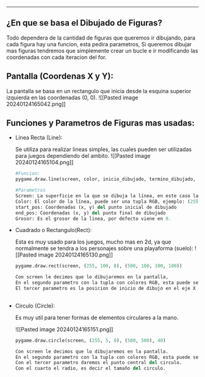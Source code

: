 
---
## **¿En que se basa el Dibujado de Figuras?**

Todo dependera de la cantidad de figuras que queremos ir dibujando, para cada figura hay una funcion, esta pedira parametros, Si queremos dibujar mas figuras tendremos que simplemente crear un bucle e ir modificando las coordenadas con cada iteracion del for.

## **Pantalla (Coordenas X y Y):**

La pantalla se basa en un rectangulo que inicia desde la esquina superior izquierda en las coordenadas (0, 0).
![[Pasted image 20240124165042.png]]
## **Funciones y Parametros de Figuras mas usadas:**

- Linea Recta (Line):
    
    Se utiliza para realizar lineas simples, las cuales pueden ser utilizadas para juegos dependiendo del ambito.
	    ![[Pasted image 20240124165104.png]]
 
    
    ```python
    #Funcion:
    pygame.draw.line(screen, color, inicio_dibujado, termino_dibujado, grosor)
    
    #Parametros
    Screen: La superficie en la que se dibuja la línea, en este caso la pantalla.
    Color: El color de la línea, puede ser una tupla RGB, ejemplo: (255, 255, 255) Color blanco
    start_pos: Coordenadas (x, y) del punto inicial de dibujado
    end_pos: Coordenadas (x, y) del punto final de dibujado
    Grosor: Es el grosor de la linea, por defecto viene en 0.  
    ```
    
- Cuadrado o Rectangulo(Rect):
    
    Esta es muy usado para los juegos, mucho mas en 2d, ya que normalmente se tendra a los personajes sobre una playaforma (suelo):
	    ![[Pasted image 20240124165130.png]]
    
    ```python
    pygame.draw.rect(screen, (255, 100, 8), (500, 100, 100, 100))
    
    Con screen le decimos que lo dibujaremos en la pantalla,
    En el segundo parametro con la tupla con colores RGB, esta puede ser una lista tambien para que cambien de color
    El tercer parametro es la posicion de inicio de dibujo en el eje X y Y, aparte de el tamaño del cuadrado o rectangulo
     
    ```
    
- Circulo (Circle):
    
    Es muy util para tener formas de elementos circulares a la mano.
    
    ![[Pasted image 20240124165151.png]]

    ```python
    pygame.draw.circle(screen, (255, 5, 0), (500, 500), 40)
    
    Con screen le decimos que lo dibujaremos en la pantalla.
    En el segundo parametro con la tupla con colores RGB, esta puede ser una lista tambien para que cambien de color
    Con el tercer parametro daremos el punto central del circulo.
    Con el cuarto el radio, es decir el tamaño del circulo.
    ```